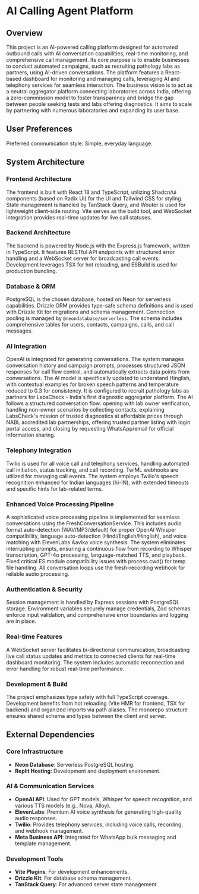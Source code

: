 # AI Calling Agent Platform

## Overview
This project is an AI-powered calling platform designed for automated outbound calls with AI conversation capabilities, real-time monitoring, and comprehensive call management. Its core purpose is to enable businesses to conduct automated campaigns, such as recruiting pathology labs as partners, using AI-driven conversations. The platform features a React-based dashboard for monitoring and managing calls, leveraging AI and telephony services for seamless interaction. The business vision is to act as a neutral aggregator platform connecting laboratories across India, offering a zero-commission model to foster transparency and bridge the gap between people seeking tests and labs offering diagnostics. It aims to scale by partnering with numerous laboratories and expanding its user base.

## User Preferences
Preferred communication style: Simple, everyday language.

## System Architecture

### Frontend Architecture
The frontend is built with React 18 and TypeScript, utilizing Shadcn/ui components (based on Radix UI) for the UI and Tailwind CSS for styling. State management is handled by TanStack Query, and Wouter is used for lightweight client-side routing. Vite serves as the build tool, and WebSocket integration provides real-time updates for live call statuses.

### Backend Architecture
The backend is powered by Node.js with the Express.js framework, written in TypeScript. It features RESTful API endpoints with structured error handling and a WebSocket server for broadcasting call events. Development leverages TSX for hot reloading, and ESBuild is used for production bundling.

### Database & ORM
PostgreSQL is the chosen database, hosted on Neon for serverless capabilities. Drizzle ORM provides type-safe schema definitions and is used with Drizzle Kit for migrations and schema management. Connection pooling is managed by `@neondatabase/serverless`. The schema includes comprehensive tables for users, contacts, campaigns, calls, and call messages.

### AI Integration
OpenAI is integrated for generating conversations. The system manages conversation history and campaign prompts, processes structured JSON responses for call flow control, and automatically extracts data points from conversations. The AI model is specifically updated to understand Hinglish, with contextual examples for broken speech patterns and temperature reduced to 0.3 for consistency. It is configured to recruit pathology labs as partners for LabsCheck - India's first diagnostic aggregator platform. The AI follows a structured conversation flow: opening with lab owner verification, handling non-owner scenarios by collecting contacts, explaining LabsCheck's mission of trusted diagnostics at affordable prices through NABL accredited lab partnerships, offering trusted partner listing with login portal access, and closing by requesting WhatsApp/email for official information sharing.

### Telephony Integration
Twilio is used for all voice call and telephony services, handling automated call initiation, status tracking, and call recording. TwiML webhooks are utilized for managing call events. The system employs Twilio's speech recognition enhanced for Indian languages (hi-IN), with extended timeouts and specific hints for lab-related terms.

### Enhanced Voice Processing Pipeline
A sophisticated voice processing pipeline is implemented for seamless conversations using the FreshConversationService. This includes audio format auto-detection (WAV/MP3/default) for proper OpenAI Whisper compatibility, language auto-detection (Hindi/English/Hinglish), and voice matching with ElevenLabs Aavika voice synthesis. The system eliminates interrupting prompts, ensuring a continuous flow from recording to Whisper transcription, GPT-4o processing, language-matched TTS, and playback. Fixed critical ES module compatibility issues with process.cwd() for temp file handling. All conversation loops use the fresh-recording webhook for reliable audio processing.

### Authentication & Security
Session management is handled by Express sessions with PostgreSQL storage. Environment variables securely manage credentials, Zod schemas enforce input validation, and comprehensive error boundaries and logging are in place.

### Real-time Features
A WebSocket server facilitates bi-directional communication, broadcasting live call status updates and metrics to connected clients for real-time dashboard monitoring. The system includes automatic reconnection and error handling for robust real-time performance.

### Development & Build
The project emphasizes type safety with full TypeScript coverage. Development benefits from hot reloading (Vite HMR for frontend, TSX for backend) and organized imports via path aliases. The monorepo structure ensures shared schema and types between the client and server.

## External Dependencies

### Core Infrastructure
- **Neon Database**: Serverless PostgreSQL hosting.
- **Replit Hosting**: Development and deployment environment.

### AI & Communication Services
- **OpenAI API**: Used for GPT models, Whisper for speech recognition, and various TTS models (e.g., Nova, Alloy).
- **ElevenLabs**: Premium AI voice synthesis for generating high-quality audio responses.
- **Twilio**: Provides telephony services, including voice calls, recording, and webhook management.
- **Meta Business API**: Integrated for WhatsApp bulk messaging and template management.

### Development Tools
- **Vite Plugins**: For development enhancements.
- **Drizzle Kit**: For database schema management.
- **TanStack Query**: For advanced server state management.